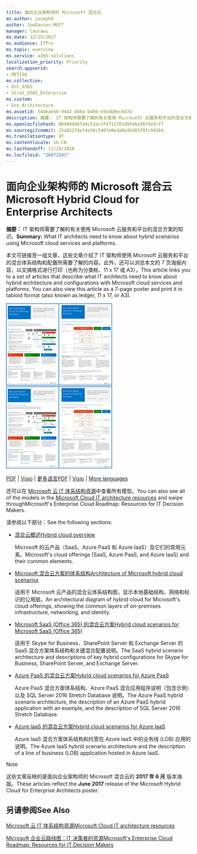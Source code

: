 ```yaml
---
title: 面向企业架构师的 Microsoft 混合云
ms.author: josephd
author: JoeDavies-MSFT
manager: laurawi
ms.date: 12/15/2017
ms.audience: ITPro
ms.topic: overview
ms.service: o365-solutions
localization_priority: Priority
search.appverid:
- MET150
ms.collection:
- Ent_O365
- Strat_O365_Enterprise
ms.custom:
- Ent_Architecture
ms.assetid: 54deae50-9442-4b6a-bd86-e5edb0ec6d74
description: 摘要： IT 架构师需要了解的有关使用 Microsoft 云服务和平台的混合方案的知识。
ms.openlocfilehash: 06400dd4f49c51bc3f4712701d9fe6a387de5cff
ms.sourcegitcommit: 25a022f4ef4e56c5407e8e3a8a34265f8fc94264
ms.translationtype: HT
ms.contentlocale: zh-CN
ms.lasthandoff: 11/29/2018
ms.locfileid: "26872243"
---
```

# <a name="microsoft-hybrid-cloud-for-enterprise-architects"></a><span data-ttu-id="8511b-103">面向企业架构师的 Microsoft 混合云</span><span class="sxs-lookup"><span data-stu-id="8511b-103">Microsoft Hybrid Cloud for Enterprise Architects</span></span>

 <span data-ttu-id="8511b-104">**摘要：** IT 架构师需要了解的有关使用 Microsoft 云服务和平台的混合方案的知识。</span><span class="sxs-lookup"><span data-stu-id="8511b-104">**Summary:** What IT architects need to know about hybrid scenarios using Microsoft cloud services and platforms.</span></span>
  
<span data-ttu-id="8511b-p101">本文可链接至一组文章，这些文章介绍了 IT 架构师使用 Microsoft 云服务和平台的混合体系结构和配置所需要了解的内容。此外，还可以浏览本文的 7 页海报内容，以文摘格式进行打印（也称为分类帐、11 x 17 或 A3）。</span><span class="sxs-lookup"><span data-stu-id="8511b-p101">This article links you to a set of articles that describe what IT architects need to know about hybrid architecture and configurations with Microsoft cloud services and platforms. You can also view this article as a 7-page poster and print it in tabloid format (also known as ledger, 11 x 17, or A3).</span></span>
  
<span data-ttu-id="8511b-107">[![Microsoft 混合云模型的缩略图](media/Hybrid-Poster/Hybrid-Cloud-Thumbnail.png)](https://www.microsoft.com/download/details.aspx?id=54424
)</span><span class="sxs-lookup"><span data-stu-id="8511b-107">[![Thumb image for the Microsoft hybrid cloud model](media/Hybrid-Poster/Hybrid-Cloud-Thumbnail.png)](https://www.microsoft.com/download/details.aspx?id=54424
)</span></span>
  
<span data-ttu-id="8511b-108">[PDF](https://go.microsoft.com/fwlink/p/?linkid=842082) | [Visio](https://go.microsoft.com/fwlink/p/?linkid=842083) | 
[更多语言](https://www.microsoft.com/download/details.aspx?id=54424)</span><span class="sxs-lookup"><span data-stu-id="8511b-108">[PDF](https://go.microsoft.com/fwlink/p/?linkid=842082) | [Visio](https://go.microsoft.com/fwlink/p/?linkid=842083) | 
[More languages](https://www.microsoft.com/download/details.aspx?id=54424)</span></span>
  
<span data-ttu-id="8511b-109">还可以在 [Microsoft 云 IT 体系结构资源](microsoft-cloud-it-architecture-resources.md)中查看所有模型。</span><span class="sxs-lookup"><span data-stu-id="8511b-109">You can also see all of the models in the [Microsoft Cloud IT architecture resources](microsoft-cloud-it-architecture-resources.md) and swipe throughMicrosoft's Enterprise Cloud Roadmap: Resources for IT Decision Makers.</span></span>
  
<span data-ttu-id="8511b-110">请参阅以下部分：</span><span class="sxs-lookup"><span data-stu-id="8511b-110">See the following sections:</span></span>
  
- [<span data-ttu-id="8511b-111">混合云概述</span><span class="sxs-lookup"><span data-stu-id="8511b-111">Hybrid cloud overview</span></span>](hybrid-cloud-overview.md)
    
    <span data-ttu-id="8511b-112">Microsoft 的云产品（SaaS、Azure PaaS 和 Azure IaaS）及它们的常用元素。</span><span class="sxs-lookup"><span data-stu-id="8511b-112">Microsoft's cloud offerings (SaaS, Azure PaaS, and Azure IaaS) and their common elements.</span></span>
    
- [<span data-ttu-id="8511b-113">Microsoft 混合云方案的体系结构</span><span class="sxs-lookup"><span data-stu-id="8511b-113">Architecture of Microsoft hybrid cloud scenarios</span></span>](architecture-of-microsoft-hybrid-cloud-scenarios.md)
    
    <span data-ttu-id="8511b-114">适用于 Microsoft 云产品的混合云体系结构图，显示本地基础结构、网络和标识的公用层。</span><span class="sxs-lookup"><span data-stu-id="8511b-114">An architectural diagram of hybrid cloud for Microsoft's cloud offerings, showing the common layers of on-premises infrastructure, networking, and identity.</span></span>
    
- [<span data-ttu-id="8511b-115">Microsoft SaaS (Office 365) 的混合云方案</span><span class="sxs-lookup"><span data-stu-id="8511b-115">Hybrid cloud scenarios for Microsoft SaaS (Office 365)</span></span>](hybrid-cloud-scenarios-for-microsoft-saas-office-365.md)
    
    <span data-ttu-id="8511b-116">适用于 Skype for Business、SharePoint Server 和 Exchange Server 的 SaaS 混合方案体系结构和关键混合配置说明。</span><span class="sxs-lookup"><span data-stu-id="8511b-116">The SaaS hybrid scenario architecture and descriptions of key hybrid configurations for Skype for Business, SharePoint Server, and Exchange Server.</span></span>
    
- [<span data-ttu-id="8511b-117">Azure PaaS 的混合云方案</span><span class="sxs-lookup"><span data-stu-id="8511b-117">Hybrid cloud scenarios for Azure PaaS</span></span>](hybrid-cloud-scenarios-for-azure-paas.md)
    
    <span data-ttu-id="8511b-118">Azure PaaS 混合方案体系结构、Azure PaaS 混合应用程序说明（包含示例）以及 SQL Server 2016 Stretch Database 说明。</span><span class="sxs-lookup"><span data-stu-id="8511b-118">The Azure PaaS hybrid scenario architecture, the description of an Azure PaaS hybrid application with an example, and the description of SQL Server 2016 Stretch Database.</span></span>
    
- [<span data-ttu-id="8511b-119">Azure IaaS 的混合云方案</span><span class="sxs-lookup"><span data-stu-id="8511b-119">Hybrid cloud scenarios for Azure IaaS</span></span>](hybrid-cloud-scenarios-for-azure-iaas.md)
    
    <span data-ttu-id="8511b-120">Azure IaaS 混合方案体系结构和托管在 Azure IaaS 中的业务线 (LOB) 应用的说明。</span><span class="sxs-lookup"><span data-stu-id="8511b-120">The Azure IaaS hybrid scenario architecture and the description of a line of business (LOB) application hosted in Azure IaaS.</span></span>
    
> [!NOTE]
> <span data-ttu-id="8511b-121">这些文章反映的是面向企业架构师的 Microsoft 混合云的 **2017 年 6 月** 版本海报。</span><span class="sxs-lookup"><span data-stu-id="8511b-121">These articles reflect the **June 2017** release of the Microsoft Hybrid Cloud for Enterprise Architects poster.</span></span>
  
## <a name="see-also"></a><span data-ttu-id="8511b-122">另请参阅</span><span class="sxs-lookup"><span data-stu-id="8511b-122">See Also</span></span>

[<span data-ttu-id="8511b-123">Microsoft 云 IT 体系结构资源</span><span class="sxs-lookup"><span data-stu-id="8511b-123">Microsoft Cloud IT architecture resources</span></span>](microsoft-cloud-it-architecture-resources.md)

[<span data-ttu-id="8511b-124">Microsoft 企业云路线图：IT 决策者的资源</span><span class="sxs-lookup"><span data-stu-id="8511b-124">Microsoft's Enterprise Cloud Roadmap: Resources for IT Decision Makers</span></span>](https://sway.com/FJ2xsyWtkJc2taRD)




